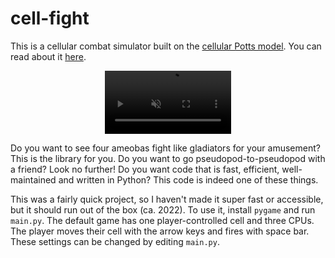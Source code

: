 # cell-fight

This is a cellular combat simulator built on the [cellular Potts model](https://en.wikipedia.org/wiki/Cellular_Potts_model).
You can read about it [here](https://james-simon.github.io/blog/cell-fight/).

<video autoplay loop muted playsinline width="40%" style="display:block; margin: 0 auto;">
    <source src="https://james-simon.github.io/img/cell_fight/cell_fight.mp4" type="video/mp4">
</video>

Do you want to see four ameobas fight like gladiators for your amusement?
This is the library for you.
Do you want to go pseudopod-to-pseudopod with a friend?
Look no further!
Do you want code that is fast, efficient, well-maintained and written in Python?
This code is indeed one of these things.

This was a fairly quick project, so I haven't made it super fast or accessible, but it should run out of the box (ca. 2022).
To use it, install `pygame` and run `main.py`.
The default game has one player-controlled cell and three CPUs.
The player moves their cell with the arrow keys and fires with space bar.
These settings can be changed by editing `main.py`.

